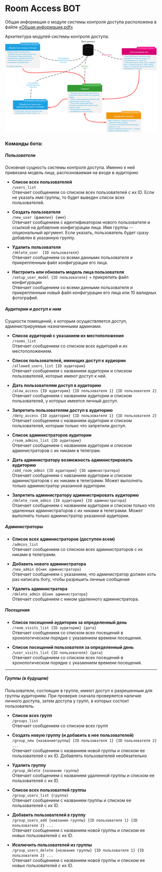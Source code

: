# Room Access BOT #

Общая информация о модуле системы контроля доступа расположена в файле [«Общая информация.pdf»](https://github.com/MarkerViktor/tpu_room_access_via_telegram/blob/master/Общая%20информация.pdf)

Архитектура модулей системы контроля доступа:
![Архитектура](https://github.com/MarkerViktor/tpu_room_access_via_telegram/blob/master/Архитектура%20системы%20контроля%20доступа.png)

### Команды бота: ###

##### Пользователи #####
Основная сущность системы контроля доступа. Именно к ней привязана модель лица, 
распозноваемая на входе в аудиторию
- **Список всех пользователей**   
    `/users_list`  
    Отвечает сообщением со списком всех пользователей с их ID.
    Если не указать имя группы, то будет выведен список всех пользователей.

- **Создать пользователя**  
    `/new_user {фамилия} {имя}`  
    Отвечает сообщением с идентификатором нового пользователя и ссылкой на добавлние конфигурации лица.
    Имя группы -- опциональный аргумент. Если указать, пользователь будет сразу добавлен в указанную группу.

- **Удалить пользователя**  
    `/delete_user  {ID пользователя}`  
    Отвечает сообщением со всеми данными пользователя и прикрепленным файл конфигурации его лица.
    
- **Настроить или обновить модель лица пользователя**  
    `/setup_user_model {ID пользователя}` + прикрепить файл конфигурации  
    Отвечает сообщением со всеми данными пользователя и прикрепленным новый файл конфигурации его лица 
    или 10 валидных фотографий.

##### Аудитории и доступ к ним #####
Сущности помещений, к которым осуществляется доступ, администрируемые назначенными админами.
- **Список аудиторий с указанием их местоположения**  
    `/rooms_list`  
    Отвечает сообщением со списком всех аудиторий и их местоположением.
- **Список пользователей, имеющих доступ к аудиории**  
    `/allowed_users_list {ID аудитории}`  
    Отвечает сообщением с названием аудитории и списком пользователей, которые имеют доступ к ней.

- **Дать пользователям доступ в аудиторию**  
    `/alow_access {ID аудитории} {ID пользователя 1} {ID пользователя 2}`    
    Отвечает сообщением с названием аудитории и списком пользователей, у которых имеется личный доступ.

- **Запретить пользователям доступ в аудиторию**  
    `/deny_access {ID аудитории} {ID пользователя 1} {ID пользователя 2}`  
    Отвечает сообщением с названием аудитории и списком пользователей,
    которым только что запретили доступ.
    
- **Список администраторов аудитории**  
    `/room_admins_list {ID аудитории}`  
    Отвечает сообщением с названием аудитории и списком администраторов с их никами в телеграм.

- **Дать администратору возможность администрировать аудиторию**  
    `/add_room_admin {ID аудитории} {ID администратора}`  
    Отаечает сообщением с навзанием аудитории и списком администраторов с их никами в телеграмм.
    Может выполнять только администратор указанной аудитории.

- **Запретить администратору администрировать аудиторию**  
    `/delete_room_admin {ID аудитории} {ID администратора}`   
    Отаечает сообщением с названием аудитории и списком только что удаленных администраторов 
    с их никами в телеграмм. Может выполнять только администратор указанной аудитории.

##### Администраторы #####
- **Список всех администраторов (доступен всем)**  
    `/admins_list`  
    Отвечает сообщением со списком всех администраторов с их никами в телеграмм.

- **Добавить нового администратора**  
    `/new_admin @{ник администратора}`  
    Отвечает сообщением с указанием, что администратор должен хоть раз написать боту,
    чтобы разрешить личные сообщения

- **Удалить администратора**  
    `/delete_admin @{ник администратора}`  
    Отвечает сообщением с ником удаленного администратора.

##### Посещения #####
- **Список посещений аудитории за определенный день**  
    `/room_visits_list {ID аудитории} {дата}`  
    Отвечает сообщением со списком всех посещений в хронологическом порядке с указаением времени посещения.

- **Список посещений пользователя за определенный день**  
    `/user_visits_list {ID пользователя} {дата}`  
    Отвечает сообщением со списком всех посещений в хронологическом порядке с указаением времени посещения.
_______________________________
##### Группы (в будущем) #####
Пользователи, состоящие в группе, имеют доступ к разрешенным для группы аудиториям. 
При проверке сначала проверяется наличие личного доступа, затем доступа у групп, в которых состоит пользователь.
- **Список всех групп**  
    `/groups_list`  
    Отвечает сообщением со списком всех групп

- **Создать новую группу (и добавить в нее пользователей)**  
    `/group_new {названиегруппы} {ID пользователя 1} {ID пользователя 2} ...`   
    Отвечает сообщением с названием новой группы и списком ее пользователей с их ID. 
    Добавлять пользователей необязательно

- **Удалить группу**  
    `/group_delete {название группы}`  
    Отвечает сообщением с названием удаленной группы и списком ее пользователей с их ID. 

- **Список всех пользоватлей группы**  
    `/group_users_list {группа}`  
    Отвечает сообщением с названием группы и списком ее пользователей с их ID. 

- **Добавить пользователей в группу**  
    `/group_users_add {навзание группы} {ID пользователя 1} {ID пользователя 2} ...`  
    Отвечает сообщением с названием новой группы и списком ее новых пользователей с их ID. 

- **Исключить пользователей из группы**  
    `/group_users_delete {название группы} {ID пользователя 1} {ID пользователя 2} ...`  
    Отвечает сообщением с названием новой группы и списком ее новых пользователей с их ID.
    
